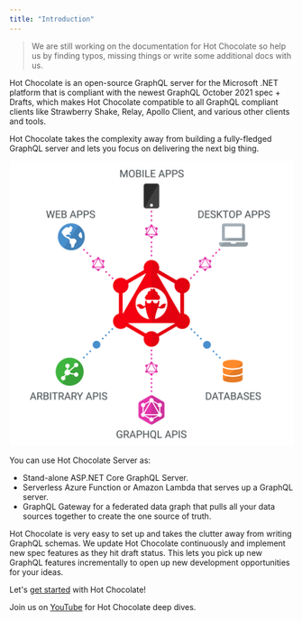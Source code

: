```yaml
---
title: "Introduction"
---
```


> We are still working on the documentation for Hot Chocolate so help us by finding typos, missing things or write some additional docs with us.

Hot Chocolate is an open-source GraphQL server for the Microsoft .NET platform that is compliant with the newest GraphQL October 2021 spec + Drafts, which makes Hot Chocolate compatible to all GraphQL compliant clients like Strawberry Shake, Relay, Apollo Client, and various other clients and tools.

Hot Chocolate takes the complexity away from building a fully-fledged GraphQL server and lets you focus on delivering the next big thing.

![Platform](../../../images/platform.png)

You can use Hot Chocolate Server as:

- Stand-alone ASP.NET Core GraphQL Server.
- Serverless Azure Function or Amazon Lambda that serves up a GraphQL server.
- GraphQL Gateway for a federated data graph that pulls all your data sources together to create the one source of truth.

Hot Chocolate is very easy to set up and takes the clutter away from writing GraphQL schemas. We update Hot Chocolate continuously and implement new spec features as they hit draft status. This lets you pick up new GraphQL features incrementally to open up new development opportunities for your ideas.

Let's [get started](/docs/hotchocolate/v13/get-started) with Hot Chocolate!

Join us on [YouTube](https://youtube.chillicream.com) for Hot Chocolate deep dives.
